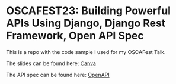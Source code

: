 # OSCAFEST23: Building Powerful APIs Using Django, Django Rest Framework, Open API Spec

This is a repo with the code sample I used for my OSCAFest Talk.


The slides can be found here: [Canva](https://www.canva.com/design/DAFlGpPhGKw/2LUDc3uwrKKrm8-KYrv4XQ/edit?utm_content=DAFlGpPhGKw&utm_campaign=designshare&utm_medium=link2&utm_source=sharebutton)

The API spec can be found here: [OpenAPI](https://app.swaggerhub.com/apis/veldakarimi/oscafest23/1.0.0)

